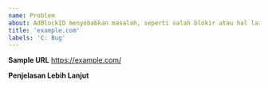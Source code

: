 ```yaml
---
name: Problem
about: AdBlockID menyebabkan masalah, seperti salah blokir atau hal lainnya.
title: 'example.com'
labels: 'C: Bug'
---
```


**Sample URL**
https://example.com/

**Penjelasan Lebih Lanjut**
<!--
- Mohon jelaskan ke Kami sedetail dan sejelas mungkin apa yang sebenarnya terjadi.
- Jika memungkinkan berikan gambar screenshot.
- Terkadang hal yang Anda laporkan muncul ketika [...]. Mohon jelaskan hal yang memicunya.
- Berikan detail tentang ad blocker apa yang Anda gunakan dan filter apa saja yang gunakan.
-->
